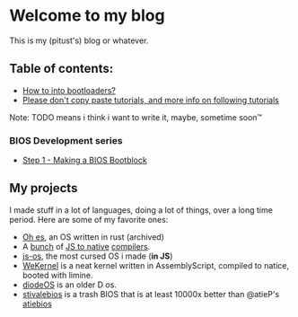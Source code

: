 # Welcome to my blog
This is my (pitust's) blog or whatever.

## Table of contents:
 - [How to into bootloaders?](https://pitust.dev/how-to-into-bootloader)
 - [Please don't copy paste tutorials, and more info on following tutorials](/pls_no_copy_paste_tutorials)

Note: TODO means i think i want to write it, maybe, sometime soon™

### BIOS Development series
 - [Step 1 - Making a BIOS Bootblock](/biosdev/step1.md)

## My projects
I made stuff in a lot of languages, doing a lot of things, over a long time period. Here are some of my favorite ones:
 - [Oh es](https://github.com/pitust/ohes_root), an OS written in rust (archived)
 - A [bunch](https://github.com/pitust/JSSI) of [JS to native](https://github.com/pitust/jstcc) [compilers](https://pwnfunction.com).
 - [js-os](https://github.com/pitust/js-os), the most cursed OS i made (**in JS**)
 - [WeKernel](https://github.com/pitust/wekernel) is a neat kernel written in AssemblyScript, compiled to natice, booted with limine.
 - [diodeOS](https://github.com/pitust/diode) is an older D os.
 - [stivalebios](https://github.com/pitust/stivalebios) is a trash BIOS that is at least 10000x better than @atieP's [atiebios](https://github.com/atieP/atiebios)
